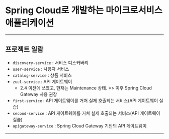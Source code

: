 # Spring Cloud로 개발하는 마이크로서비스 애플리케이션

---

## 프로젝트 일람
- `discovery-service` : 서비스 디스커버리
- `user-service` : 사용자 서비스
- `catalog-service` : 상품 서비스
- `zuul-service` : API 게이트웨이
  - 2.4 이전에 쓰였고, 현재는 Maintenance 상태. => 이후 Spring Cloud Gateway 사용 권장
- `first-service` : API 게이트웨이를 거쳐 실제 호출되는 서비스(API 게이트웨이 실습)
- `second-service` : API 게이트웨이를 거쳐 실제 호출되는 서비스(API 게이트웨이 실습)
- `apigateway-service` : Spring Cloud Gateway 기반의 API 게이트웨이

---
